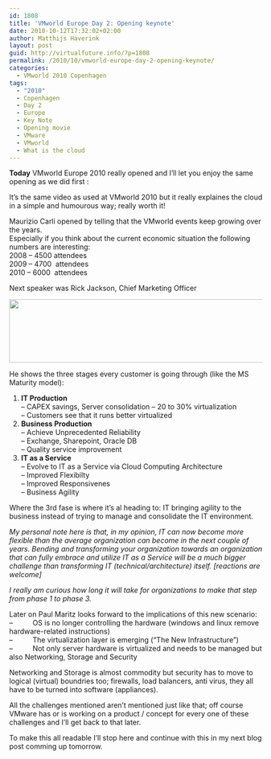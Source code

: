 ```yaml
---
id: 1808
title: 'VMworld Europe Day 2: Opening keynote'
date: 2010-10-12T17:32:02+02:00
author: Matthijs Haverink
layout: post
guid: http://virtualfuture.info/?p=1808
permalink: /2010/10/vmworld-europe-day-2-opening-keynote/
categories:
  - VMworld 2010 Copenhagen
tags:
  - "2010"
  - Copenhagen
  - Day 2
  - Europe
  - Key Note
  - Opening movie
  - VMware
  - VMworld
  - What is the cloud
---
```

**Today** VMworld Europe 2010 really opened and I&#8217;ll let you enjoy the same opening as we did first :



It&#8217;s the same video as used at VMworld 2010 but it really explaines the cloud in a simple and humourous way; really worth it!<!--more-->

Maurizio Carli opened by telling that the VMworld events keep growing over the years.  
Especially if you think about the current economic situation the following numbers are interesting:  
2008 – 4500 attendees  
2009 – 4700  attendees  
2010 – 6000  attendees

Next speaker was Rick Jackson, Chief Marketing Officer

<p style="text-align: center;">
  <img class="aligncenter size-full wp-image-1814" title="virtualroadsactualclouds" src="https://svenhuisman.com/wp-content/uploads/2010/10/virtualroadsactualclouds.bmp" alt="" width="640" height="126" srcset="https://svenhuisman.com/wp-content/uploads/2010/10/virtualroadsactualclouds.bmp 800w, https://svenhuisman.com/wp-content/uploads/2010/10/virtualroadsactualclouds-350x69.bmp 350w, https://svenhuisman.com/wp-content/uploads/2010/10/virtualroadsactualclouds-650x128.bmp 650w" sizes="(max-width: 640px) 100vw, 640px" />
</p>

He shows the three stages every customer is going through (like the MS Maturity model):

  1. **IT Production**  
    &#8211; CAPEX savings, Server consolidation – 20 to 30% virtualization  
    &#8211; Customers see that it runs better virtualized
  2. **Business Production**  
    &#8211; Achieve Unprecedented Reliability  
    &#8211; Exchange, Sharepoint, Oracle DB  
    &#8211; Quality service improvement
  3. **IT as a Service**  
    &#8211; Evolve to IT as a Service via Cloud Computing Architecture  
    &#8211; Improved Flexibilty  
    &#8211; Improved Responsivenes  
    &#8211; Business Agility

Where the 3rd fase is where it&#8217;s al heading to: IT bringing agility to the business instead of trying to manage and consolidate the IT environment.

_My personal note here is that, in my opinion, IT can now become more flexible than the average organization can become in the next couple of years. Bending and transforming your organization towards an organization that can fully embrace and utilize IT as a Service will be a much bigger challenge than transforming IT (technical/architecture) itself. [reactions are welcome]_

_I really am curious how long it will take for organizations to make that step from phase 1 to phase 3._

Later on Paul Maritz looks forward to the implications of this new scenario:  
&#8211;          OS is no longer controlling the hardware (windows and linux remove hardware-related instructions)  
&#8211;          The virtualization layer is emerging (&#8220;The New Infrastructure&#8221;)  
&#8211;          Not only server hardware is virtualized and needs to be managed but also Networking, Storage and Security

Networking and Storage is almost commodity but security has to move to logical (virtual) boundries too; firewalls, load balancers, anti virus, they all have to be turned into software (appliances).

All the challenges mentioned aren&#8217;t mentioned just like that; off course VMware has or is working on a product / concept for every one of these challenges and I&#8217;ll get back to that later.

To make this all readable I&#8217;ll stop here and continue with this in my next blog post comming up tomorrow.